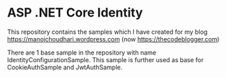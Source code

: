 # ASP .NET Core Identity
 This repository contains the samples which I have created for my blog https://manojchoudhari.wordpress.com (now https://thecodeblogger.com)
 
 There are 1 base sample in the repository with name IdentityConfigurationSample.
 This sample is further used as base for CookieAuthSample and JwtAuthSample.
 
 
